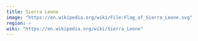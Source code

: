 ```yaml
---
title: Sierra Leone
image: "https://en.wikipedia.org/wiki/File:Flag_of_Sierra_Leone.svg"
region: ~
wiki: "https://en.wikipedia.org/wiki/Sierra_Leone"
---
```

